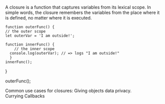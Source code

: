 A closure is a function that captures variables from its lexical scope. In simple words, the closure remembers the variables from the place where it is defined, no matter where it is executed.

	function outerFunc() {
  	// the outer scope
  	let outerVar = 'I am outside!';

  	function innerFunc() {
    	// the inner scope
      console.log(outerVar); // => logs "I am outside!"
 	  }
	innerFunc();
}

outerFunc();


Common use cases for closures:
Giving objects data privacy.  
Currying
Callbacks


